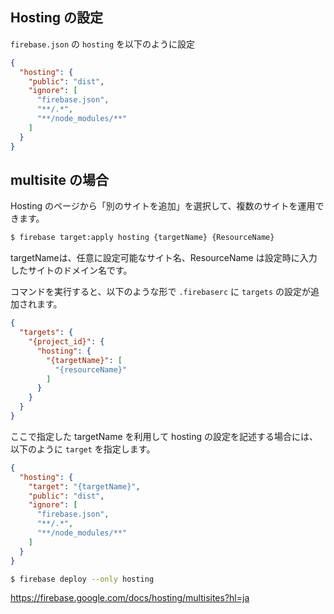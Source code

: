 ## Hosting の設定

`firebase.json` の `hosting` を以下のように設定

```json
{
  "hosting": {
    "public": "dist",
    "ignore": [
      "firebase.json",
      "**/.*",
      "**/node_modules/**"
    ]
  }
}
```

## multisite の場合

Hosting のページから「別のサイトを追加」を選択して、複数のサイトを運用できます。

```bash
$ firebase target:apply hosting {targetName} {ResourceName} 
```

targetNameは、任意に設定可能なサイト名、ResourceName は設定時に入力したサイトのドメイン名です。

コマンドを実行すると、以下のような形で `.firebaserc` に `targets` の設定が追加されます。

```json
{
  "targets": {
    "{project_id}": {
      "hosting": {
        "{targetName}": [
          "{resourceName}"
        ]
      }
    }
  }
}
```

ここで指定した targetName を利用して hosting の設定を記述する場合には、
以下のように `target` を指定します。

```json
{
  "hosting": {
    "target": "{targetName}",
    "public": "dist",
    "ignore": [
      "firebase.json",
      "**/.*",
      "**/node_modules/**"
    ]
  }
}
```

```bash
$ firebase deploy --only hosting 
```

https://firebase.google.com/docs/hosting/multisites?hl=ja
